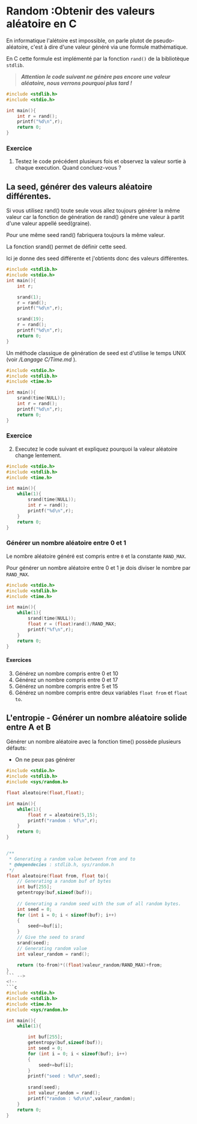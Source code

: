# Random :Obtenir des valeurs aléatoire en C

En informatique l'alétoire est impossible, on parle plutot de pseudo-aléatoire, c'est à dire d'une valeur généré via une formule mathématique. 

En C cette formule est implémenté par la fonction `rand()` de la bibliotèque `stdlib`.

> ***Attention le code suivant ne génère pas encore une valeur aléatoire, nous verrons pourquoi plus tard !***
```c
#include <stdlib.h>
#include <stdio.h>

int main(){
    int r = rand();
    printf("%d\n",r);
    return 0;
}
```
### Exercice

1. Testez le code précédent plusieurs fois et observez la valeur sortie à chaque execution. Quand concluez-vous ?

## La seed, générer des valeurs aléatoire différentes.
Si vous utilisez rand() toute seule vous allez toujours générer la même valeur car la fonction de génération de rand() génére une valeur à partit d'une valeur appellé seed(graine).

Pour une même seed rand() fabriquera toujours la même valeur.

La fonction srand() permet de définir cette seed.

Ici je donne des seed différente et j'obtients donc des valeurs différentes.

```c
#include <stdlib.h>
#include <stdio.h>
int main(){
    int r;

    srand(1);
    r = rand();
    printf("%d\n",r);

    srand(19);
    r = rand();
    printf("%d\n",r);
    return 0;
}
```


Un méthode classique de génération de seed est d'utilise le temps UNIX (voir */Langage C/Time.md* ).

```c
#include <stdio.h>
#include <stdlib.h>
#include <time.h>

int main(){
    srand(time(NULL));
    int r = rand();
    printf("%d\n",r);
    return 0;
}
```

### Exercice
2. Executez le code suivant et expliquez pourquoi la valeur aléatoire change lentement.
```c
#include <stdio.h>
#include <stdlib.h>
#include <time.h>

int main(){
    while(1){
        srand(time(NULL));
        int r = rand();
        printf("%d\n",r);
    }
    return 0;
}
```

### Générer un nombre aléatoire entre 0 et 1
Le nombre aléatoire généré est compris entre `0` et la constante `RAND_MAX`.

Pour générer un nombre aléatoire entre 0 et 1 je dois diviser le nombre par `RAND_MAX`.
```c
#include <stdio.h>
#include <stdlib.h>
#include <time.h>

int main(){
    while(1){
        srand(time(NULL));
        float r = (float)rand()/RAND_MAX;
        printf("%f\n",r);
    }
    return 0;
}
```
#### Exercices
3. Générez un nombre compris entre 0 et 10
4. Générez un nombre compris entre 0 et 17
5. Générez un nombre compris entre 5 et 15
6. Générez un nombre compris entre deux variables `float from` et `float to`.


<!-- 
Correction 6.
```c
#include <stdio.h>
#include <stdlib.h>
#include <time.h>

int main(){
    while(1){
        srand(time(NULL));
        float r = (float)rand()/RAND_MAX;
        int from = 5;
        int to = 15;
        printf("%f\n",r*(to-from)+from);
    }
    return 0;
}
``` -->


## L'entropie - Générer un nombre aléatoire solide entre A et B

Générer un nombre aléatoire avec la fonction time() possède plusieurs défauts:

- On ne peux pas générer 


```c
#include <stdio.h>
#include <stdlib.h>
#include <sys/random.h>

float aleatoire(float,float);

int main(){
    while(1){
        float r = aleatoire(5,15);
        printf("random : %f\n",r);
    }
    return 0;
}


/**
 * Generating a random value between from and to
 * @dependecies : stdlib.h, sys/random.h
 */
float aleatoire(float from, float to){
    // Generating a random buf of bytes
    int buf[255];
    getentropy(buf,sizeof(buf));
    
    // Generating a random seed with the sum of all random bytes.
    int seed = 0;
    for (int i = 0; i < sizeof(buf); i++)
    {
        seed+=buf[i];
    }
    // Give the seed to srand
    srand(seed);
    // Generating random value
    int valeur_random = rand();

    return (to-from)*((float)valeur_random/RAND_MAX)+from;
}
``` -->
<!-- 
```c
#include <stdio.h>
#include <stdlib.h>
#include <time.h>
#include <sys/random.h>

int main(){
    while(1){

        int buf[255];
        getentropy(buf,sizeof(buf));
        int seed = 0;
        for (int i = 0; i < sizeof(buf); i++)
        {
            seed+=buf[i];
        }
        printf("seed : %d\n",seed);
        
        srand(seed);
        int valeur_random = rand();
        printf("random : %d\n\n",valeur_random);
    }
    return 0;
}
```